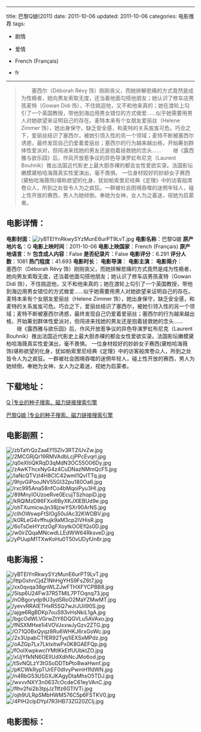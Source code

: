 
---
title: 巴黎Q娘(2011)
date: 2011-10-06
updated: 2011-10-06
categories: 电影推荐
tags:
- 剧情
- 爱情

- French (Français)
- fr
---


> 　　塞西尔（Déborah Révy 饰）刚刚丧父，而她排解悲痛的方式竟然是成为性瘾者，她向男友索取无度，还当着他面勾搭他朋友；她认识了修车店男孩麦特（Gowan Didi 饰），不住挑逗他，又不和他来真的；她在渡轮上勾引了一个英国教授，带他到海边用男女错位的方式做爱……似乎她需要用男人对她欲望来证明自己的存在。麦特本来有个女朋友爱丽丝（Helene Zimmer 饰），她出身保守，缺乏安全感，和麦特的关系岌岌可危。巧合之下，爱丽丝结识了塞西尔，被她引领入性的另一个领域；麦特不断被塞西尔诱惑，最终发现自己仍爱着爱丽丝；塞西尔的行为越来越出格，开始筹划群体性爱派对，但闯进来找她的男友还是抱着拯救她的念头……  　　继《露西雅与欲乐园》后，作风开放惹争议的异色导演罗虹布尼克（Laurent Bouhnik）推出法国近代影史上最大胆赤裸的都会女性爱欲实录。法国影坛嫩模黛柏哈海薇真实性爱演出，毫不畏惧。  一位身材姣好的妙龄女子赛西(黛柏哈海薇饰)堪称欲望的化身，犹如帕索里尼经典《定理》中的访客般席卷众人，所到之处皆令人为之疯狂。一群被社会困境吞噬的迷惘年轻人，碰上性开放的赛西，男人为她倾倒，奉她为女神，女人为之着迷，视她为启蒙者。

## **电影详情**：

**电影封面**：<img src="https://image.tmdb.org/t/p/w200/yBTElYnRkwySYzMunE6urPT9LvT.jpg" alt="/yBTElYnRkwySYzMunE6urPT9LvT.jpg" title="/yBTElYnRkwySYzMunE6urPT9LvT.jpg">
**电影名称**：巴黎Q娘
**原产地片名**：Q
**电影上映时间**：2011-10-06
**电影上映国家**：French (Français)
**原产地语言**：fr
**包含成人内容**：False
**是否纪录片**：False
**电影评分**：6.291
**评分人数**：1081
**热门程度**：41.693
**电影时长**：
**电影导演**：
**电影主演**：
**电影简介**：　　塞西尔（Déborah Révy 饰）刚刚丧父，而她排解悲痛的方式竟然是成为性瘾者，她向男友索取无度，还当着他面勾搭他朋友；她认识了修车店男孩麦特（Gowan Didi 饰），不住挑逗他，又不和他来真的；她在渡轮上勾引了一个英国教授，带他到海边用男女错位的方式做爱……似乎她需要用男人对她欲望来证明自己的存在。麦特本来有个女朋友爱丽丝（Helene Zimmer 饰），她出身保守，缺乏安全感，和麦特的关系岌岌可危。巧合之下，爱丽丝结识了塞西尔，被她引领入性的另一个领域；麦特不断被塞西尔诱惑，最终发现自己仍爱着爱丽丝；塞西尔的行为越来越出格，开始筹划群体性爱派对，但闯进来找她的男友还是抱着拯救她的念头……  　　继《露西雅与欲乐园》后，作风开放惹争议的异色导演罗虹布尼克（Laurent Bouhnik）推出法国近代影史上最大胆赤裸的都会女性爱欲实录。法国影坛嫩模黛柏哈海薇真实性爱演出，毫不畏惧。  一位身材姣好的妙龄女子赛西(黛柏哈海薇饰)堪称欲望的化身，犹如帕索里尼经典《定理》中的访客般席卷众人，所到之处皆令人为之疯狂。一群被社会困境吞噬的迷惘年轻人，碰上性开放的赛西，男人为她倾倒，奉她为女神，女人为之着迷，视她为启蒙者。

## **下载地址**：
[Q |专业的种子搜索、磁力链接搜索引擎](https://movie.amd794.com:2083/?search=Q&ordering=&mode=match_phrase&page_size=10&page=1)

[巴黎Q娘 |专业的种子搜索、磁力链接搜索引擎](https://movie.amd794.com:2083/?search=%E5%B7%B4%E9%BB%8EQ%E5%A8%98&ordering=&mode=match_phrase&page_size=10&page=1)
 

## **电影剧照**：
<img src="https://image.tmdb.org/t/p/original/zbTaYrQzZaaEf1SZlv3RTZiUvZw.jpg" alt="/zbTaYrQzZaaEf1SZlv3RTZiUvZw.jpg" title="/zbTaYrQzZaaEf1SZlv3RTZiUvZw.jpg"><img src="https://image.tmdb.org/t/p/original/2MCGRjQr19RMVAdbLcjPPcEvqrI.jpg" alt="/2MCGRjQr19RMVAdbLcjPPcEvqrI.jpg" title="/2MCGRjQr19RMVAdbLcjPPcEvqrI.jpg"><img src="https://image.tmdb.org/t/p/original/q0eXltiQKRqD3qMdN3OC55O06Dy.jpg" alt="/q0eXltiQKRqD3qMdN3OC55O06Dy.jpg" title="/q0eXltiQKRqD3qMdN3OC55O06Dy.jpg"><img src="https://image.tmdb.org/t/p/original/zAwKThcxNyG4z4CuDNazNMmQcF5.jpg" alt="/zAwKThcxNyG4z4CuDNazNMmQcF5.jpg" title="/zAwKThcxNyG4z4CuDNazNMmQcF5.jpg"><img src="https://image.tmdb.org/t/p/original/laNcQTVzI4H8ClC42wmI1QvITTq.jpg" alt="/laNcQTVzI4H8ClC42wmI1QvITTq.jpg" title="/laNcQTVzI4H8ClC42wmI1QvITTq.jpg"><img src="https://image.tmdb.org/t/p/original/9hjvGiPooJNV55GI32pu180Oa6.jpg" alt="/9hjvGiPooJNV55GI32pu180Oa6.jpg" title="/9hjvGiPooJNV55GI32pu180Oa6.jpg"><img src="https://image.tmdb.org/t/p/original/rxc995Ana58nfCo4bMqoiPyu3Hl.jpg" alt="/rxc995Ana58nfCo4bMqoiPyu3Hl.jpg" title="/rxc995Ana58nfCo4bMqoiPyu3Hl.jpg"><img src="https://image.tmdb.org/t/p/original/89MnyIOUzoeRve0EcujTSzhopiD.jpg" alt="/89MnyIOUzoeRve0EcujTSzhopiD.jpg" title="/89MnyIOUzoeRve0EcujTSzhopiD.jpg"><img src="https://image.tmdb.org/t/p/original/kRQlMzD96FXxi6ByXKJXlEBUd9e.jpg" alt="/kRQlMzD96FXxi6ByXKJXlEBUd9e.jpg" title="/kRQlMzD96FXxi6ByXKJXlEBUd9e.jpg"><img src="https://image.tmdb.org/t/p/original/ohTXumicwJjn38jzwYSXr90ArNS.jpg" alt="/ohTXumicwJjn38jzwYSXr90ArNS.jpg" title="/ohTXumicwJjn38jzwYSXr90ArNS.jpg"><img src="https://image.tmdb.org/t/p/original/clhOWswpFtSlOg50ulAc32KWOBV.jpg" alt="/clhOWswpFtSlOg50ulAc32KWOBV.jpg" title="/clhOWswpFtSlOg50ulAc32KWOBV.jpg"><img src="https://image.tmdb.org/t/p/original/k0RLeG4vffhujk9aM3cp2lVHisR.jpg" alt="/k0RLeG4vffhujk9aM3cp2lVHisR.jpg" title="/k0RLeG4vffhujk9aM3cp2lVHisR.jpg"><img src="https://image.tmdb.org/t/p/original/6oTsDeHYztzOgFXoytkOOEfQs0D.jpg" alt="/6oTsDeHYztzOgFXoytkOOEfQs0D.jpg" title="/6oTsDeHYztzOgFXoytkOOEfQs0D.jpg"><img src="https://image.tmdb.org/t/p/original/w0irZQqaMNcwdLLEdWW64RksveD.jpg" alt="/w0irZQqaMNcwdLLEdWW64RksveD.jpg" title="/w0irZQqaMNcwdLLEdWW64RksveD.jpg"><img src="https://image.tmdb.org/t/p/original/yPUupM1TXwKoHu0T50vUDyfJn6r.jpg" alt="/yPUupM1TXwKoHu0T50vUDyfJn6r.jpg" title="/yPUupM1TXwKoHu0T50vUDyfJn6r.jpg">

## **电影海报**：
<img src="https://image.tmdb.org/t/p/original/yBTElYnRkwySYzMunE6urPT9LvT.jpg" alt="/yBTElYnRkwySYzMunE6urPT9LvT.jpg" title="/yBTElYnRkwySYzMunE6urPT9LvT.jpg"><img src="https://image.tmdb.org/t/p/original/lttpGshnCjdZ1NhHgYHS9FsZ6t7.jpg" alt="/lttpGshnCjdZ1NhHgYHS9FsZ6t7.jpg" title="/lttpGshnCjdZ1NhHgYHS9FsZ6t7.jpg"><img src="https://image.tmdb.org/t/p/original/xx0qvqa38gnWLZJwFTHXFYCPBB8.jpg" alt="/xx0qvqa38gnWLZJwFTHXFYCPBB8.jpg" title="/xx0qvqa38gnWLZJwFTHXFYCPBB8.jpg"><img src="https://image.tmdb.org/t/p/original/5lsp6U24Fw37R5TMIL7PTOqnq73.jpg" alt="/5lsp6U24Fw37R5TMIL7PTOqnq73.jpg" title="/5lsp6U24Fw37R5TMIL7PTOqnq73.jpg"><img src="https://image.tmdb.org/t/p/original/nOBgorydp9U3ydSRoO2MaYZMwMT.jpg" alt="/nOBgorydp9U3ydSRoO2MaYZMwMT.jpg" title="/nOBgorydp9U3ydSRoO2MaYZMwMT.jpg"><img src="https://image.tmdb.org/t/p/original/yevvRRAlETHxR5SQ7wJrJUiI90S.jpg" alt="/yevvRRAlETHxR5SQ7wJrJUiI90S.jpg" title="/yevvRRAlETHxR5SQ7wJrJUiI90S.jpg"><img src="https://image.tmdb.org/t/p/original/ajge6RgBDKp7ouS93vHsNkiL1gA.jpg" alt="/ajge6RgBDKp7ouS93vHsNkiL1gA.jpg" title="/ajge6RgBDKp7ouS93vHsNkiL1gA.jpg"><img src="https://image.tmdb.org/t/p/original/bgcOdWLVGrwZtY6DQGVLu5AVAxo.jpg" alt="/bgcOdWLVGrwZtY6DQGVLu5AVAxo.jpg" title="/bgcOdWLVGrwZtY6DQGVLu5AVAxo.jpg"><img src="https://image.tmdb.org/t/p/original/fNSXMHxe1i4VOVJxxwJyGzv2ZTG.jpg" alt="/fNSXMHxe1i4VOVJxxwJyGzv2ZTG.jpg" title="/fNSXMHxe1i4VOVJxxwJyGzv2ZTG.jpg"><img src="https://image.tmdb.org/t/p/original/O71Q0BxQyqz8Ru6WHKJ6rxGoWc.jpg" alt="/O71Q0BxQyqz8Ru6WHKJ6rxGoWc.jpg" title="/O71Q0BxQyqz8Ru6WHKJ6rxGoWc.jpg"><img src="https://image.tmdb.org/t/p/original/2x3UpabCTfER92Tyq1iEXSxMPdz.jpg" alt="/2x3UpabCTfER92Tyq1iEXSxMPdz.jpg" title="/2x3UpabCTfER92Tyq1iEXSxMPdz.jpg"><img src="https://image.tmdb.org/t/p/original/oAZGp7Lx7LktxitwPx0K8GAEFQp.jpg" alt="/oAZGp7Lx7LktxitwPx0K8GAEFQp.jpg" title="/oAZGp7Lx7LktxitwPx0K8GAEFQp.jpg"><img src="https://image.tmdb.org/t/p/original/fOolXwpkwcIYMtlKkEtfUUbktZO.jpg" alt="/fOolXwpkwcIYMtlKkEtfUUbktZO.jpg" title="/fOolXwpkwcIYMtlKkEtfUUbktZO.jpg"><img src="https://image.tmdb.org/t/p/original/xUjYfkNN6GEIIUdXdhNcJMo6od.jpg" alt="/xUjYfkNN6GEIIUdXdhNcJMo6od.jpg" title="/xUjYfkNN6GEIIUdXdhNcJMo6od.jpg"><img src="https://image.tmdb.org/t/p/original/tSvNQLzY3tGSoDDTbPto8waHwnf.jpg" alt="/tSvNQLzY3tGSoDDTbPto8waHwnf.jpg" title="/tSvNQLzY3tGSoDDTbPto8waHwnf.jpg"><img src="https://image.tmdb.org/t/p/original/pKCWkRypTUrEF0dIvyPwmH1fdWN.jpg" alt="/pKCWkRypTUrEF0dIvyPwmH1fdWN.jpg" title="/pKCWkRypTUrEF0dIvyPwmH1fdWN.jpg"><img src="https://image.tmdb.org/t/p/original/n4RbG53U5GXJKAgyDtaMhsO5TDJ.jpg" alt="/n4RbG53U5GXJKAgyDtaMhsO5TDJ.jpg" title="/n4RbG53U5GXJKAgyDtaMhsO5TDJ.jpg"><img src="https://image.tmdb.org/t/p/original/wxvvNXY3n0637cOcdeC61eyVAnC.jpg" alt="/wxvvNXY3n0637cOcdeC61eyVAnC.jpg" title="/wxvvNXY3n0637cOcdeC61eyVAnC.jpg"><img src="https://image.tmdb.org/t/p/original/flhv2fsi2b3tpjJzTtfz6GTIVTi.jpg" alt="/flhv2fsi2b3tpjJzTtfz6GTIVTi.jpg" title="/flhv2fsi2b3tpjJzTtfz6GTIVTi.jpg"><img src="https://image.tmdb.org/t/p/original/ojh9ULRpSMbHWM576C5p6FSTKV0.jpg" alt="/ojh9ULRpSMbHWM576C5p6FSTKV0.jpg" title="/ojh9ULRpSMbHWM576C5p6FSTKV0.jpg"><img src="https://image.tmdb.org/t/p/original/4PIH2clpDYpI7R3HB73ZG20ZClj.jpg" alt="/4PIH2clpDYpI7R3HB73ZG20ZClj.jpg" title="/4PIH2clpDYpI7R3HB73ZG20ZClj.jpg">

## **电影图标**：

